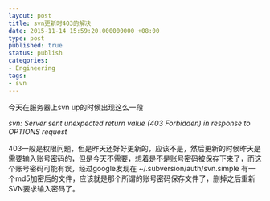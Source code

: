 ```yaml
---
layout: post
title: svn更新时403的解决
date: 2015-11-14 15:59:20.000000000 +08:00
type: post
published: true
status: publish
categories:
- Engineering
tags:
- svn
---
```

今天在服务器上svn up的时候出现这么一段

*svn: Server sent unexpected return value (403 Forbidden) in response to OPTIONS request*

403一般是权限问题，但是昨天还好好更新的，应该不是，然后更新的时候昨天是需要输入账号密码的，但是今天不需要，想着是不是账号密码被保存下来了，而这个账号密码可能有误，经过google发现在 ~/.subversion/auth/svn.simple 有一个md5加密后的文件，应该就是那个所谓的账号密码保存文件了，删掉之后重新SVN要求输入密码了。